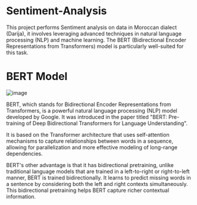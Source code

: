 # Sentiment-Analysis
This project performs Sentiment analysis on data in Moroccan dialect (Darija), it involves leveraging advanced techniques in natural language processing (NLP) and machine learning. The BERT (Bidirectional Encoder Representations from Transformers) model is particularly well-suited for this task.

# BERT Model
![image](https://github.com/boukhdimiMeryem/Sentiment-Analysis/assets/93484500/9cd7d09f-1ec0-48ab-a3a9-678c42e07b9d)

BERT, which stands for Bidirectional Encoder Representations from Transformers, is a powerful natural language processing (NLP) model developed by Google. It was introduced in the paper titled "BERT: Pre-training of Deep Bidirectional Transformers for Language Understanding".

It is based on the Transformer architecture that uses self-attention mechanisms to capture relationships between words in a sequence, allowing for parallelization and more effective modeling of long-range dependencies.

BERT's other advantage is that it has bidirectional pretraining, unlike traditional language models that are trained in a left-to-right or right-to-left manner, BERT is trained bidirectionally. It learns to predict missing words in a sentence by considering both the left and right contexts simultaneously. This bidirectional pretraining helps BERT capture richer contextual information.
